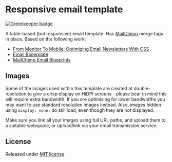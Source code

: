 # Responsive email template

[![Greenkeeper badge](https://badges.greenkeeper.io/philwareham/responsive-email.svg)](https://greenkeeper.io/)

A table-based (but responsive) email template. Has [MailChimp](https://mailchimp.com) merge tags in place. Based on the following work:

* [From Monitor To Mobile: Optimizing Email Newsletters With CSS](https://www.smashingmagazine.com/2011/08/from-monitor-to-mobile-optimizing-email-newsletters-with-css/)
* [Email Boilerplate](https://github.com/seanpowell/Email-Boilerplate)
* [MailChimp Email Blueprints](https://github.com/mailchimp/email-blueprints)

## Images

Some of the images used within this template are created at double-resolution to give a crisp display on HiDPI screens - please bear in mind this will require extra bandwidth. If you are optimising for lower bandwidths you may want to use standard resolution images instead. Also, images hidden using `display: none;` do still load, even though they are not displayed.

Make sure you link all your images using full URL paths, and upload them to a suitable webspace, or upload/link via your email transmission service.

## License

Released under [MIT license](https://opensource.org/licenses/mit-license.html)
